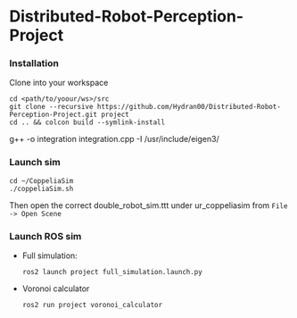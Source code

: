 # Distributed-Robot-Perception-Project
<!-- ![Build Humble](https://github.com/Hydran00/Distributed-Robot-Perception-Project/actions/workflows/main.yml/badge.svg)   -->
### Installation
Clone into your workspace
```
cd <path/to/yoour/ws>/src
git clone --recursive https://github.com/Hydran00/Distributed-Robot-Perception-Project.git project
cd .. && colcon build --symlink-install
```

g++ -o integration integration.cpp -I /usr/include/eigen3/

### Launch sim
```
cd ~/CoppeliaSim
./coppeliaSim.sh
```
Then open the correct double_robot_sim.ttt under ur_coppeliasim from `File -> Open Scene`
### Launch ROS sim
- Full simulation:
    ```
    ros2 launch project full_simulation.launch.py
    ```
- Voronoi calculator
    ```
    ros2 run project voronoi_calculator
    ```